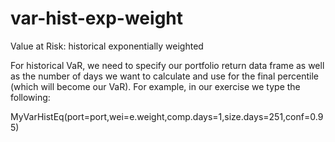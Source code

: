# var-hist-exp-weight
Value at Risk: historical exponentially weighted

For historical VaR, we need to specify our portfolio return data frame as well as
the number of days we want to calculate and use for the final percentile (which
will become our VaR). For example, in our exercise we type the following:

MyVarHistEq(port=port,wei=e.weight,comp.days=1,size.days=251,conf=0.95)

